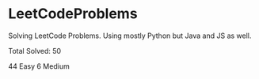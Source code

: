 # LeetCodeProblems
Solving LeetCode Problems. Using mostly Python but Java and JS as well. 

Total Solved: 50

44 Easy
6 Medium 


